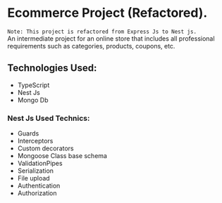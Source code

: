 # Ecommerce Project (Refactored).
``` Note: This project is refactored from Express Js to Nest js. ```
<br>
An intermediate project for an online store that includes all professional requirements such as categories, products, coupons, etc.

## Technologies Used:
- TypeScript
- Nest Js
- Mongo Db
  
### Nest Js Used Technics:
- Guards
- Interceptors
- Custom decorators
- Mongoose Class base schema
- ValidationPipes
- Serialization
- File upload
- Authentication
- Authorization

